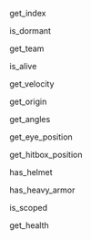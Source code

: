 get_index

is_dormant

get_team

is_alive

get_velocity

get_origin

get_angles

get_eye_position

get_hitbox_position

has_helmet

has_heavy_armor

is_scoped

get_health
